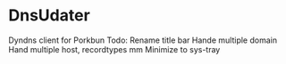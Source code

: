 # DnsUdater
Dyndns client for Porkbun
Todo:
Rename title bar
Hande multiple domain
Hand multiple host, recordtypes mm
Minimize to sys-tray
